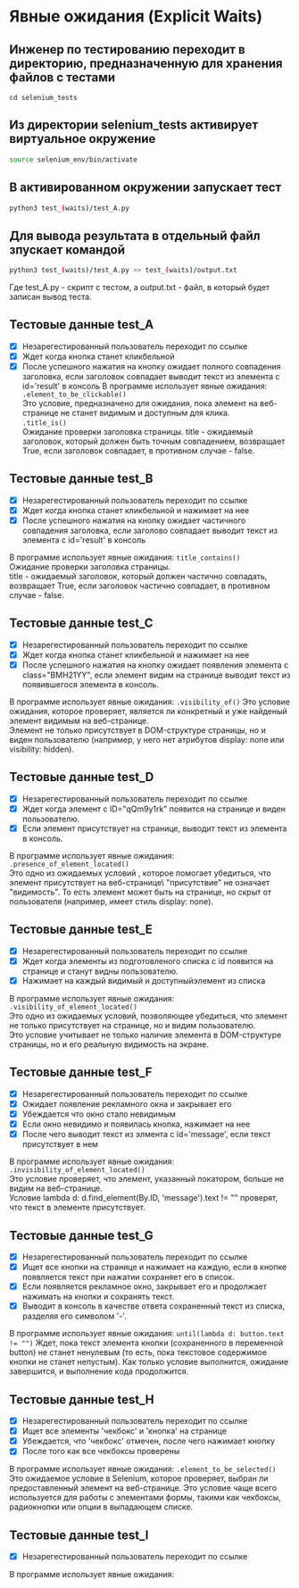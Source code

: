 # Явные ожидания (Explicit Waits)

## Инженер по тестированию переходит в директорию, предназначенную для хранения файлов с тестами
```
cd selenium_tests
```
## Из директории selenium_tests активирует виртуальное окружение
```sh
source selenium_env/bin/activate
```
## В активированном окружении запускает тест 
```sh
python3 test_(waits)/test_A.py
```
## Для вывода результата в отдельный файл зпускает командой 
```sh
python3 test_(waits)/test_A.py >> test_(waits)/output.txt
```
Где test_A.py -  скрипт с тестом, а output.txt - файл, в который будет записан вывод теста.



## Тестовые данные test_A

- [x] Незарегестированный пользователь переходит по ссылке
- [x] Ждет когда кнопка станет кликбельной
- [x] После успешного нажатия на кнопку ожидает полного совпадения заголовка, если заголовок совпадает выводит текст из элемента с id='result' в консоль
В программе использует явные ожидания: 
``` .element_to_be_clickable()``` \
Это условие, предназначено для ожидания, пока элемент на веб-странице не станет видимым и доступным для клика. \
```.title_is()``` \
Ожидание проверки заголовка страницы. title - ожидаемый заголовок, который должен быть точным совпадением, возвращает True, если заголовок совпадает, в противном случае - false. 

## Тестовые данные test_B

- [x] Незарегестированный пользователь переходит по ссылке
- [x] Ждет когда кнопка станет кликбельной и нажимает на нее
- [x] После успешного нажатия на кнопку ожидает частичного совпадения заголовка, если заголово совпадает выводит текст из элемента с id='result' в консоль

В программе использует явные ожидания: 
```title_contains()```\
Ожидание проверки заголовка страницы. \
title - ожидаемый заголовок, который должен частично совпадать, возвращает True, если заголовок частично совпадает, в противном случае - false.


## Тестовые данные test_C
- [x] Незарегестированный пользователь переходит по ссылке
- [x] Ждет когда кнопка станет кликбельной и нажимает на нее
- [x] После успешного нажатия на кнопку ожидает появления элемента с class="BMH21YY",  если элемент видим на странице выводит текст из появившегося элемента в консоль.

В программе использует явные ожидания: 
```.visibility_of()```
Это условие ожидания, которое проверяет, является ли конкретный и уже найденый элемент видимым на веб-странице.\
Элемент не только присутствует в DOM-структуре страницы, но и виден пользователю (например, у него нет атрибутов display: none или visibility: hidden).


## Тестовые данные test_D
- [x] Незарегестированный пользователь переходит по ссылке
- [x] Ждет когда элемент с ID="qQm9y1rk" появится на странице и виден пользователю.
- [x] Если элемент присутствует на странице, выводит текст из элемента в консоль.

В программе использует явные ожидания: 
```.presence_of_element_located()``` \
Это одно из ожидаемых условий , которое помогает убедиться, что элемент присутствует на веб-странице\ 
"присутствие" не означает "видимость". То есть элемент может быть на странице, но скрыт от пользователя (например, имеет стиль display: none).

## Тестовые данные test_E
- [x] Незарегестированный пользователь переходит по ссылке
- [x] Ждет когда элементы из подготовленого списка с id появится на странице и станут видны пользователю.
- [x] Нажимает на каждый видимый и доступныйэлемент из списка

В программе использует явные ожидания: 
```.visibility_of_element_located()``` \
Это одно из ожидаемых условий, позволяющее убедиться, что элемент не только присутствует на странице, но и видим пользователю. \
Это условие учитывает не только наличие элемента в DOM-структуре страницы, но и его реальную видимость на экране.


## Тестовые данные test_F
- [x] Незарегестированный пользователь переходит по ссылке
- [x] Ожидает появление рекламного окна и закрывает его
- [x] Убеждается что окно стало невидимым
- [x] Если окно невидимо и появилась кнопка, нажимает на нее
- [x] После чего выводит текст из элмента с id='message', если текст присутствует в нем

В программе использует явные ожидания: 
```.invisibility_of_element_located()``` \
Это условие проверяет, что элемент, указанный локатором, больше не видим на веб-странице. \
Условие lambda d: d.find_element(By.ID, 'message').text != "" проверят, что текст в элементе присутствует. 

## Тестовые данные test_G
- [x] Незарегестированный пользователь переходит по ссылке
- [x] Ищет все кнопки на странице и нажимает на каждую, если в кнопке появляется текст при нажатии сохраняет его в список.
- [x] Если появляется рекламное окно, закрывает его и продолжает нажимать на кнопки и сохранять текст. 
- [x] Выводит в консоль в качестве ответа сохраненный текст из списка, разделяя его символом '-'.

В программе использует явные ожидания: 
```until(lambda d: button.text != "")```
 Ждет, пока текст элемента кнопки (сохраненного в переменной button) не станет ненулевым (то есть, пока текстовое содержимое кнопки не станет непустым). Как только условие выполнится, ожидание завершится, и выполнение кода продолжится.


## Тестовые данные test_H
- [x] Незарегестированный пользователь переходит по ссылке
- [x] Ищет все элементы 'чекбокс' и 'кнопка' на странице
- [x] Убеждается, что 'чекбокс' отмечен, после чего нажимает кнопку 
- [x] После того как все чекбоксы проверены

В программе использует явные ожидания: 
```.element_to_be_selected()```
Это ожидаемое условие в Selenium, которое проверяет, выбран ли предоставленный элемент на веб-странице. Это условие чаще всего используется для работы с элементами формы, такими как чекбоксы, радиокнопки или опции в выпадающем списке.

## Тестовые данные test_I
- [x] Незарегестированный пользователь переходит по ссылке

В программе использует явные ожидания: 